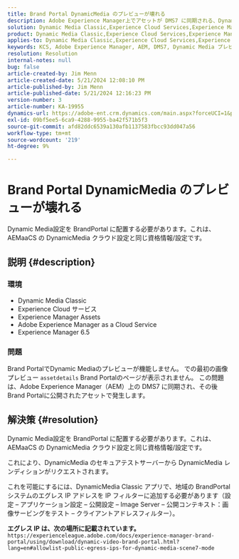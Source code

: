 ```yaml
---
title: Brand Portal DynamicMedia のプレビューが壊れる
description: Adobe Experience Manager上でアセットが DMS7 に同期される、Dynamic Mediaのプレビューの問題を解決する方法を説明します。
solution: Dynamic Media Classic,Experience Cloud Services,Experience Manager,Experience Manager as a Cloud Service
product: Dynamic Media Classic,Experience Cloud Services,Experience Manager,Experience Manager as a Cloud Service
applies-to: Dynamic Media Classic,Experience Cloud Services,Experience Manager Assets,Experience Manager as a Cloud Service,Experience Manager 6.5
keywords: KCS, Adobe Experience Manager, AEM, DMS7, Dynamic Media プレビュー，Brand Portal, トラブルシューティング
resolution: Resolution
internal-notes: null
bug: false
article-created-by: Jim Menn
article-created-date: 5/21/2024 12:08:10 PM
article-published-by: Jim Menn
article-published-date: 5/21/2024 12:16:23 PM
version-number: 3
article-number: KA-19955
dynamics-url: https://adobe-ent.crm.dynamics.com/main.aspx?forceUCI=1&pagetype=entityrecord&etn=knowledgearticle&id=317bc4c5-6a17-ef11-9f8a-6045bd006268
exl-id: 09bf5ee5-6ca9-4288-9955-ba42f571b5f3
source-git-commit: afd82ddc6539a130afb1137583fbcc93dd047a56
workflow-type: tm+mt
source-wordcount: '219'
ht-degree: 9%

---
```


# Brand Portal DynamicMedia のプレビューが壊れる


Dynamic Media設定を BrandPortal に配置する必要があります。これは、AEMaaCS の DynamicMedia クラウド設定と同じ資格情報/設定です。

## 説明 {#description}


### <b>環境</b>

- Dynamic Media Classic
- Experience Cloud サービス
- Experience Manager Assets
- Adobe Experience Manager as a Cloud Service
- Experience Manager 6.5




### <b>問題</b>

Brand PortalでDynamic Mediaのプレビューが機能しません。
での最初の画像プレビュー `assetdetails` Brand Portalのページが表示されません。 この問題は、Adobe Experience Manager（AEM）上の DMS7 に同期され、その後Brand Portalに公開されたアセットで発生します。


## 解決策 {#resolution}


Dynamic Media設定を BrandPortal に配置する必要があります。これは、AEMaaCS の DynamicMedia クラウド設定と同じ資格情報/設定です。

これにより、DynamicMedia のセキュアテストサーバーから DynamicMedia レンディションがリクエストされます。

これを可能にするには、DynamicMedia Classic アプリで、地域の BrandPortal システムのエグレス IP アドレスを IP フィルターに追加する必要があります（設定 – アプリケーション設定 – 公開設定 – Image Server – 公開コンテキスト：画像サービングをテスト – クライアントアドレスフィルター）。

<b>エグレス IP は、次の場所に記載されています。</b>`https://experienceleague.adobe.com/docs/experience-manager-brand-portal/using/download/dynamic-video-brand-portal.html?lang=en#allowlist-public-egress-ips-for-dynamic-media-scene7-mode`
